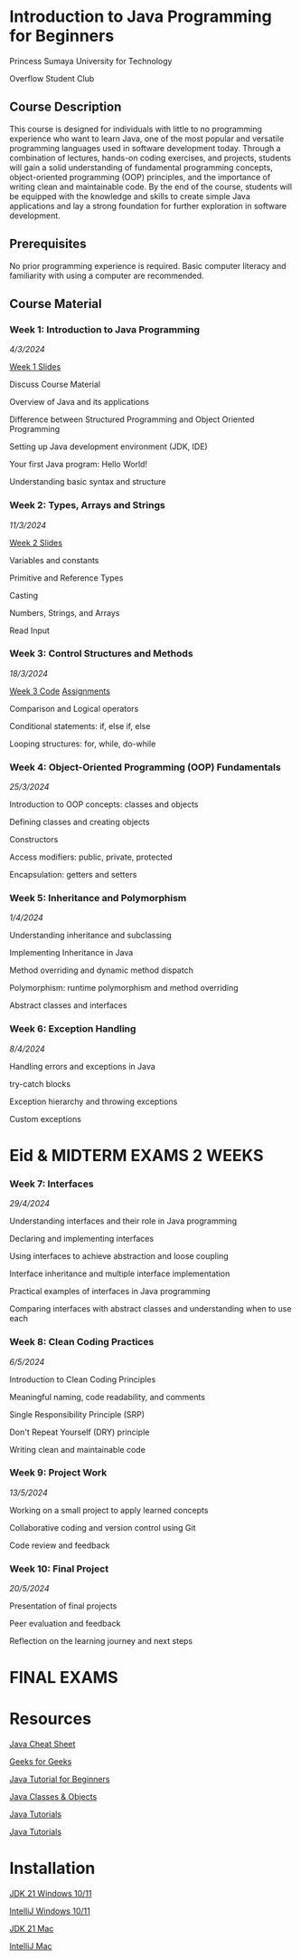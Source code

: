 # Introduction to Java Programming for Beginners
Princess Sumaya University for Technology

Overflow Student Club

## Course Description
This course is designed for individuals with little to no programming experience who want to learn Java, one of the most popular and versatile programming languages used in software development today. Through a combination of lectures, hands-on coding exercises, and projects, students will gain a solid understanding of fundamental programming concepts, object-oriented programming (OOP) principles, and the importance of writing clean and maintainable code. By the end of the course, students will be equipped with the knowledge and skills to create simple Java applications and lay a strong foundation for further exploration in software development.

## Prerequisites
No prior programming experience is required. Basic computer literacy and familiarity with using a computer are recommended.

## Course Material
### Week 1: Introduction to Java Programming 

*4/3/2024*

[Week 1 Slides](https://github.com/ReemJ23/Beginner-Java/raw/main/Week1.pptx)

Discuss Course Material 

Overview of Java and its applications

Difference between Structured Programming and Object Oriented Programming

Setting up Java development environment (JDK, IDE)

Your first Java program: Hello World!

Understanding basic syntax and structure

### Week 2: Types, Arrays and Strings 

*11/3/2024*

[Week 2 Slides](https://github.com/ReemJ23/Beginner-Java/raw/main/Week2.pptx)

Variables and constants

Primitive and Reference Types

Casting

Numbers, Strings, and Arrays

Read Input

### Week 3: Control Structures and Methods 

*18/3/2024*

[Week 3 Code](https://github.com/ReemJ23/Beginner-Java/blob/main/Week3.java)     [Assignments](https://github.com/ReemJ23/Beginner-Java/blob/main/WK3Assignments.java)

Comparison and Logical operators

Conditional statements: if, else if, else

Looping structures: for, while, do-while



### Week 4: Object-Oriented Programming (OOP) Fundamentals

*25/3/2024*

Introduction to OOP concepts: classes and objects

Defining classes and creating objects

Constructors

Access modifiers: public, private, protected

Encapsulation: getters and setters

### Week 5: Inheritance and Polymorphism

*1/4/2024*

Understanding inheritance and subclassing

Implementing Inheritance in Java

Method overriding and dynamic method dispatch

Polymorphism: runtime polymorphism and method overriding

Abstract classes and interfaces

### Week 6: Exception Handling

*8/4/2024*

Handling errors and exceptions in Java

try-catch blocks

Exception hierarchy and throwing exceptions

Custom exceptions


# Eid & MIDTERM EXAMS 2 WEEKS   


### Week 7: Interfaces

*29/4/2024*

Understanding interfaces and their role in Java programming

Declaring and implementing interfaces

Using interfaces to achieve abstraction and loose coupling

Interface inheritance and multiple interface implementation

Practical examples of interfaces in Java programming

Comparing interfaces with abstract classes and understanding when to use each

### Week 8: Clean Coding Practices

*6/5/2024*

Introduction to Clean Coding Principles

Meaningful naming, code readability, and comments

Single Responsibility Principle (SRP)

Don't Repeat Yourself (DRY) principle

Writing clean and maintainable code

### Week 9: Project Work

*13/5/2024*

Working on a small project to apply learned concepts

Collaborative coding and version control using Git

Code review and feedback

### Week 10: Final Project

*20/5/2024*

Presentation of final projects

Peer evaluation and feedback

Reflection on the learning journey and next steps


#        FINAL EXAMS        


# Resources
[Java Cheat Sheet](https://overapi.com/java)

[Geeks for Geeks](https://www.geeksforgeeks.org/java/?ref=lbp)

[Java Tutorial for Beginners](https://www.youtube.com/watch?v=eIrMbAQSU34&t=283s)

[Java Classes & Objects](https://www.youtube.com/watch?v=IUqKuGNasdM)

[Java Tutorials](https://www.youtube.com/playlist?list=PLuVT2Ug8ISOUeumoUczDqraT_EO6qFdWt)

[Java Tutorials](https://www.youtube.com/@CodingWithJohn)

# Installation
[JDK 21 Windows 10/11](https://www.youtube.com/watch?v=jPwrWjEwtrw)

[IntelliJ Windows 10/11 ](https://www.youtube.com/watch?v=XlWtdqYNc60)

[JDK 21 Mac](https://www.youtube.com/watch?v=PQk9O03cukQ&t=686s)

[IntelliJ Mac](https://www.youtube.com/watch?v=zCkhAVhuILs)
